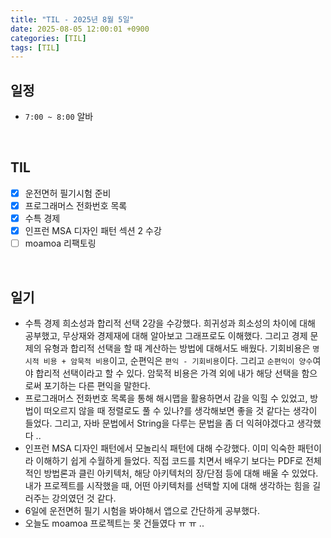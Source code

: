 ```yaml
---
title: "TIL - 2025년 8월 5일"
date: 2025-08-05 12:00:01 +0900
categories: [TIL]
tags: [TIL]
---
```


## 일정

- `7:00 ~ 8:00` 알바

<br>

## TIL

- [x] 운전면허 필기시험 준비
- [x] 프로그래머스 전화번호 목록
- [x] 수특 경제
- [x] 인프런 MSA 디자인 패턴 섹션 2 수강
- [ ] moamoa 리팩토링

<br>

## 일기

- 수특 경제 희소성과 합리적 선택 2강을 수강했다. 희귀성과 희소성의 차이에 대해 공부했고, 무상재와 경제재에 대해 알아보고 그래프로도 이해했다. 그리고 경제 문제의 유형과 합리적 선택을 할 때 계산하는 방법에 대해서도 배웠다. 기회비용은 `명시적 비용 + 암묵적 비용`이고, 순편익은 `편익 - 기회비용`이다. 그리고 `순편익이 양수`여야 합리적 선택이라고 할 수 있다. 암묵적 비용은 가격 외에 내가 해당 선택을 함으로써 포기하는 다른 편익을 말한다.
- 프로그래머스 전화번호 목록을 통해 해시맵을 활용하면서 감을 익힐 수 있었고, 방법이 떠오르지 않을 때 정렬로도 풀 수 있나?를 생각해보면 좋을 것 같다는 생각이 들었다. 그리고, 자바 문법에서 String을 다루는 문법을 좀 더 익혀야겠다고 생각했다 ..
- 인프런 MSA 디자인 패턴에서 모놀리식 패턴에 대해 수강했다. 이미 익숙한 패턴이라 이해하기 쉽게 수월하게 들었다. 직접 코드를 치면서 배우기 보다는 PDF로 전체적인 방법론과 클린 아키텍처, 해당 아키텍처의 장/단점 등에 대해 배울 수 있었다. 내가 프로젝트를 시작했을 때, 어떤 아키텍처를 선택할 지에 대해 생각하는 힘을 길러주는 강의였던 것 같다.
- 6일에 운전면허 필기 시험을 봐야해서 앱으로 간단하게 공부했다.
- 오늘도 moamoa 프로젝트는 못 건들였다 ㅠ ㅠ ..